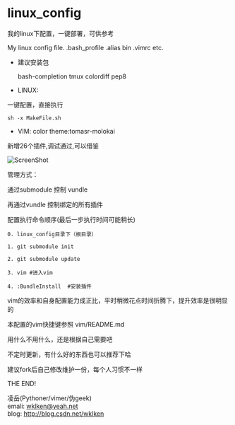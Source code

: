 linux_config
============

我的linux下配置，一键部署，可供参考

My linux config file. .bash_profile .alias bin .vimrc etc.


- 建议安装包

    bash-completion
    tmux
    colordiff
    pep8


- LINUX:

一键配置，直接执行

    sh -x MakeFile.sh

- VIM:
color theme:tomasr-molokai

新增26个插件,调试通过,可以借鉴

![ScreenShot](https://raw.github.com/wklken/linux_config/master/vim/gui_vim.png)


管理方式：

通过submodule 控制 vundle

再通过vundle 控制绑定的所有插件

配置执行命令顺序(最后一步执行时间可能稍长)  
    
    0. linux_config目录下（根目录）

    1. git submodule init

    2. git submodule update

    3. vim #进入vim

    4. :BundleInstall  #安装插件


vim的效率和自身配置能力成正比，平时稍微花点时间折腾下，提升效率是很明显的  

本配置的vim快捷键参照 vim/README.md


用什么不用什么，还是根据自己需要吧  

不定时更新，有什么好的东西也可以推荐下哈  

建议fork后自己修改维护一份，每个人习惯不一样

THE END!  


凌岳(Pythoner/vimer/伪geek)  
emali: wklken@yeah.net  
blog: http://blog.csdn.net/wklken  
